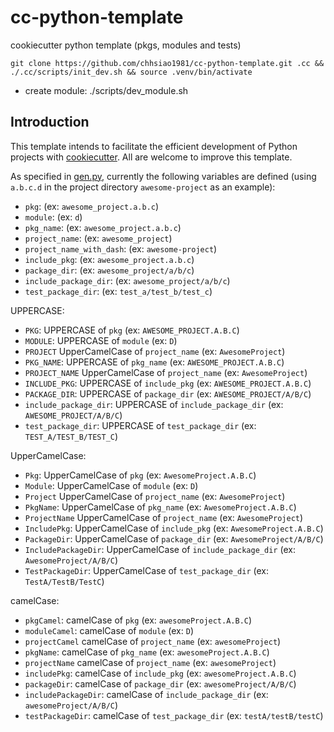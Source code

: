 # cc-python-template

cookiecutter python template (pkgs, modules and tests)

    git clone https://github.com/chhsiao1981/cc-python-template.git .cc && ./.cc/scripts/init_dev.sh && source .venv/bin/activate

* create module: ./scripts/dev_module.sh

## Introduction

This template intends to facilitate the efficient development of Python projects with [cookiecutter](https://github.com/cookiecutter/cookiecutter).
All are welcome to improve this template.

As specified in [gen.py](https://github.com/chhsiao1981/cc-python-template/blob/main/gen.py),
currently the following variables are defined (using `a.b.c.d` in the project directory `awesome-project` as an example):

* `pkg`: (ex: `awesome_project.a.b.c`)
* `module`: (ex: `d`)
* `pkg_name`: (ex: `awesome_project.a.b.c`)
* `project_name`: (ex: `awesome_project`)
* `project_name_with_dash`: (ex: `awesome-project`)
* `include_pkg`: (ex: `awesome_project.a.b.c`)
* `package_dir`: (ex: `awesome_project/a/b/c`)
* `include_package_dir`: (ex: `awesome_project/a/b/c`)
* `test_package_dir`: (ex: `test_a/test_b/test_c`)

UPPERCASE:
* `PKG`: UPPERCASE of `pkg` (ex: `AWESOME_PROJECT.A.B.C`)
* `MODULE`: UPPERCASE of `module` (ex: `D`)
* `PROJECT` UpperCamelCase of `project_name` (ex: `AwesomeProject`)
* `PKG_NAME`: UPPERCASE of `pkg_name` (ex: `AWESOME_PROJECT.A.B.C`)
* `PROJECT_NAME` UpperCamelCase of `project_name` (ex: `AwesomeProject`)
* `INCLUDE_PKG`: UPPERCASE of `include_pkg` (ex: `AWESOME_PROJECT.A.B.C`)
* `PACKAGE_DIR`: UPPERCASE of `package_dir` (ex: `AWESOME_PROJECT/A/B/C`)
* `include_package_dir`: UPPERCASE of `include_package_dir` (ex: `AWESOME_PROJECT/A/B/C`)
* `test_package_dir`: UPPERCASE of `test_package_dir` (ex: `TEST_A/TEST_B/TEST_C`)

UpperCamelCase:
* `Pkg`: UpperCamelCase of `pkg` (ex: `AwesomeProject.A.B.C`)
* `Module`: UpperCamelCase of `module` (ex: `D`)
* `Project` UpperCamelCase of `project_name` (ex: `AwesomeProject`)
* `PkgName`: UpperCamelCase of `pkg_name` (ex: `AwesomeProject.A.B.C`)
* `ProjectName` UpperCamelCase of `project_name` (ex: `AwesomeProject`)
* `IncludePkg`: UpperCamelCase of `include_pkg` (ex: `AwesomeProject.A.B.C`)
* `PackageDir`: UpperCamelCase of `package_dir` (ex: `AwesomeProject/A/B/C`)
* `IncludePackageDir`: UpperCamelCase of `include_package_dir` (ex: `AwesomeProject/A/B/C`)
* `TestPackageDir`: UpperCamelCase of `test_package_dir` (ex: `TestA/TestB/TestC`)

camelCase:
* `pkgCamel`: camelCase of `pkg` (ex: `awesomeProject.A.B.C`)
* `moduleCamel`: camelCase of `module` (ex: `D`)
* `projectCamel` camelCase of `project_name` (ex: `awesomeProject`)
* `pkgName`: camelCase of `pkg_name` (ex: `awesomeProject.A.B.C`)
* `projectName` camelCase of `project_name` (ex: `awesomeProject`)
* `includePkg`: camelCase of `include_pkg` (ex: `awesomeProject.A.B.C`)
* `packageDir`: camelCase of `package_dir` (ex: `awesomeProject/A/B/C`)
* `includePackageDir`: camelCase of `include_package_dir` (ex: `awesomeProject/A/B/C`)
* `testPackageDir`: camelCase of `test_package_dir` (ex: `testA/testB/testC`)


